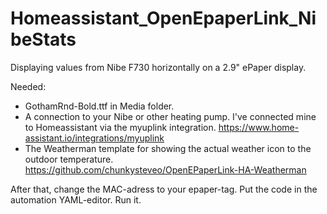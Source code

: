 # Homeassistant_OpenEpaperLink_NibeStats
Displaying values from Nibe F730 horizontally on a 2.9" ePaper display.

Needed:

* GothamRnd-Bold.ttf in Media folder.
* A connection to your Nibe or other heating pump.
  I've connected mine to Homeassistant via the myuplink integration. https://www.home-assistant.io/integrations/myuplink
* The Weatherman template for showing the actual weather icon to the outdoor temperature. https://github.com/chunkysteveo/OpenEPaperLink-HA-Weatherman

After that, change the MAC-adress to your epaper-tag. 
Put the code in the automation YAML-editor. Run it.

    
